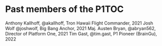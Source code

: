 # Past members of the P1TOC

Anthony Kallhoff, @akallhoff, Tron Hawaii Flight Commander, 2021
Josh Wolf @joshwolf, Big Bang Anchor, 2021
Maj. Austen Bryan, @abryan562, Director of Platform One, 2021
Tim Gast, @tim.gast, P1 Pioneer (BrainGu), 2022

